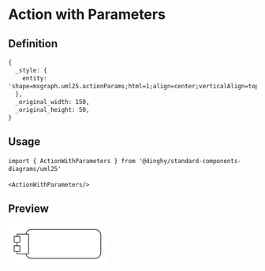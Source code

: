 # Action with Parameters

## Definition

```
{
  _style: { 
    entity: 'shape=mxgraph.uml25.actionParams;html=1;align=center;verticalAlign=top;absoluteArcSize=1;arcSize=10;dashed=0;spacingLeft=10;spacingTop=5;whiteSpace=wrap;',
  },
  _original_width: 150,
  _original_height: 50,
}
```

## Usage

```
import { ActionWithParameters } from '@dinghy/standard-components-diagrams/uml25'

<ActionWithParameters/>
```

## Preview

<img src="./action-with-parameters.png" width="200"/>
